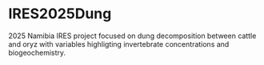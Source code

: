# IRES2025Dung
2025 Namibia IRES project focused on dung decomposition between cattle and oryz with variables highligting invertebrate concentrations and biogeochemistry.
